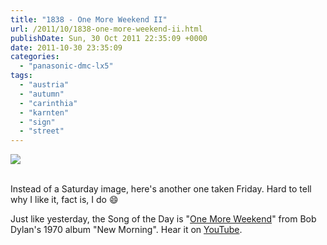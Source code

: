 ```yaml
---
title: "1838 - One More Weekend II"
url: /2011/10/1838-one-more-weekend-ii.html
publishDate: Sun, 30 Oct 2011 22:35:09 +0000
date: 2011-10-30 23:35:09
categories: 
  - "panasonic-dmc-lx5"
tags: 
  - "austria"
  - "autumn"
  - "carinthia"
  - "karnten"
  - "sign"
  - "street"
---
```

<div class="container">
<div class="center"><a target="_blank" href="https://d25zfm9zpd7gm5.cloudfront.net/1200x1200/2011/20111028_121655_ps.jpg"><img src="https://d25zfm9zpd7gm5.cloudfront.net/0600x0600/2011/20111028_121655_ps.jpg" /></a></div>
</div>
<br />

Instead of a Saturday image, here's another one taken Friday. Hard to tell why I like it, fact is, I do 😄

 Just like yesterday, the Song of the Day is "<a href="http://www.lyricsmode.com/lyrics/b/bob_dylan/one_more_weekend.html" target="_blank">One More Weekend</a>" from Bob Dylan's 1970 album "New Morning". Hear it on <a href="http://www.youtube.com/watch?v=UKqp1kx6Jdc" target="_blank">YouTube</a>.
